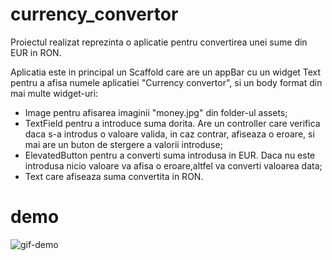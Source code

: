 # currency_convertor

Proiectul realizat reprezinta o aplicatie pentru convertirea unei sume din EUR in RON.

Aplicatia este in principal un Scaffold care are un appBar cu un widget Text pentru a afisa numele 
aplicatiei "Currency convertor", si un body format din mai multe widget-uri:
- Image pentru afisarea imaginii "money.jpg" din folder-ul assets;
- TextField pentru a introduce suma dorita. Are un controller care verifica daca s-a introdus o valoare 
valida, in caz contrar, afiseaza o eroare, si mai are un buton de stergere a valorii introduse;
- ElevatedButton pentru a converti suma introdusa in EUR. Daca nu este introdusa nicio valoare va afisa 
o eroare,altfel va converti valoarea data;
- Text care afiseaza suma convertita in RON. 

# demo
![gif-demo](https://github.com/yaseminmenan/currency_convertor/blob/main/assets/demonstration2.gif)
